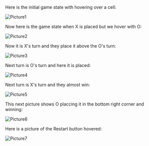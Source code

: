 Here is the initial game state with hovering over a cell:

![Picture1](D:\yatzy\versions\v01\docs\design_system\hover_cell_X.png)

Now here is the game state when X is placed but we hover with O:

![Picture2](D:\yatzy\versions\v01\docs\design_system\hover_cell_O_with_X_placed.png)

Now it is X's turn and they place it above the O's turn:

![Picture3](D:\yatzy\versions\v01\docs\design_system\X_placed_after_O_placed.png)

Next turn is O's turn and here it is placed:

![Picture4](D:\yatzy\versions\v01\docs\design_system\O_placed_next_turn.png)

Next turn is X's turn and they almost win:

![Picture5](D:\yatzy\versions\v01\docs\design_system\X_placed_After_O_almost_win.png)

This next picture shows O placcing it in the bottom right corner and winning:

![Picture6](D:\yatzy\versions\v01\docs\design_system\O_wins.png)

Here is a picture of the Restart button hovered:

![Picture7](D:\yatzy\versions\v01\docs\design_system\restart_button_hovered.png)